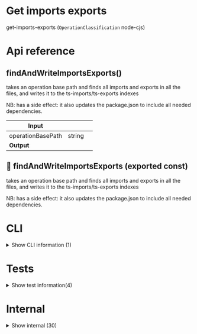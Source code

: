 # Get imports exports

get-imports-exports (`OperationClassification` node-cjs)



# Api reference

## findAndWriteImportsExports()

takes an operation base path and finds all imports and exports in all the files, and writes it to the ts-imports/ts-exports indexes

NB: has a side effect: it also updates the package.json to include all needed dependencies.


| Input      |    |    |
| ---------- | -- | -- |
| operationBasePath | string |  |,| manualProjectRoot (optional) | string | Manual project root of the operation where the imports and exports needs to be detected and written to database |
| **Output** |    |    |



## 📄 findAndWriteImportsExports (exported const)

takes an operation base path and finds all imports and exports in all the files, and writes it to the ts-imports/ts-exports indexes

NB: has a side effect: it also updates the package.json to include all needed dependencies.

# CLI

<details><summary>Show CLI information (1)</summary>
    
  # 📄 [operationBasePath, manualProjectRoot] (unexported const)


  </details>

# Tests

<details><summary>Show test information(4)</summary>
    
  # getImportsExportsTest()




| Input      |    |    |
| ---------- | -- | -- |
| - | | |
| **Output** |    |    |



## test()

| Input      |    |    |
| ---------- | -- | -- |
| - | | |
| **Output** |    |    |



## 📄 getImportsExportsTest (exported const)

## 📄 test (exported const)

  </details>

# Internal

<details><summary>Show internal (30)</summary>
    
  # calculatePackageJsonDependencies()

Calculates new packageJson dependencies object based on imports found in the whole operation.

For monorepo modules, uses the version inside its packagejson (Uses the database to obtain the package.json)

Generated packages are not added to dependencies. Instead a config is added saying this operation only works within a monorepo since it has generated operation deps that are not on the npm registry

For external modules, uses the version that was already present in dependencies, or uses "*"

Also keeps the dependencies that were already there, nothing is removed.


| Input      |    |    |
| ---------- | -- | -- |
| dependencies (optional) | `PackageInfoObject` | Current dependencies object in your operation |,| imports | `Creation<TsImport>`[] | All imports found in your operation |,| operations | `Operation`[] | All package-json's in your monorepo |,| operationName | string |  |
| **Output** | { newDependencies: {  }, <br />hasGeneratedDependenciesIndexed: boolean, <br /> }   |    |



## getDefaultSymbolType()

gets type of a symbol and if the type has a generic, without recursing.


| Input      |    |    |
| ---------- | -- | -- |
| - | | |
| **Output** | { type: type / value, <br />hasGeneric?: boolean, <br /> }   |    |



## getExportSpecifierNames()

| Input      |    |    |
| ---------- | -- | -- |
| - | | |
| **Output** |    |    |



## getExportSymbolTypeRecursive()

gets type of exportSymbols. recurses if it's an exportsymbol

TODO: NB: exports that come from a destructured initialiser aren't found! fix it


| Input      |    |    |
| ---------- | -- | -- |
| - | | |
| **Output** | { type: type / value, <br />hasGeneric?: boolean, <br /> }   |    |



## getImportSpecifiersWithNames()

get the ImportSpecifier(s) of with a certain name.


| Input      |    |    |
| ---------- | -- | -- |
| - | | |
| **Output** |    |    |



## getImportsExportsTest()

| Input      |    |    |
| ---------- | -- | -- |
| - | | |
| **Output** |    |    |



## getImportsExports()

Uses ts-morph to get all exports inside all files in a project or an array of source files.
Doesn't use index, it actually looks in all files except index,
so some of them may not be exported from the package itself depending on your indexing strategy!

NB: uses a lot of memory!

#performance


| Input      |    |    |
| ---------- | -- | -- |
| - | | |
| **Output** |    |    |



## getPackageNameFromAbsoluteImport()

parses the absolute import name into the actual package name

- removes internal navigation in the package (everything after the package name)
- assumes packages don't have slashes in their names, execpt that it takes into account scoped packages (e.g. `@company/package`)
- removes things that come before any column (`:`) e.g. `node:fs` becomes `fs`


| Input      |    |    |
| ---------- | -- | -- |
| absoluteImportName | string |  |
| **Output** |    |    |



## getSymbolTypeDeclarations()

| Input      |    |    |
| ---------- | -- | -- |
| - | | |
| **Output** | {  }[]   |    |



## getTypeFromImportSpecifierRecursive()

Recursive function that gets the type specifier from an import specifier


| Input      |    |    |
| ---------- | -- | -- |
| - | | |
| **Output** | { type: type / value, <br />hasGeneric?: boolean, <br /> }   |    |



## isAbsoluteImportBuiltin()

returns true if the absolute import is built in into node


| Input      |    |    |
| ---------- | -- | -- |
| absoluteImportName | string |  |
| **Output** |    |    |



## isAbsoluteImport()

| Input      |    |    |
| ---------- | -- | -- |
| moduleString | string |  |
| **Output** | {  }   |    |



## isImportFromOptionalFile()

returns true if the import was found in an optional file, e.g. this import is not always included in the bundle, so should not be a dependency


| Input      |    |    |
| ---------- | -- | -- |
| tsImport | `Creation<TsImport>` |  |
| **Output** | {  }   |    |



## writeResult()

| Input      |    |    |
| ---------- | -- | -- |
| options | { operationName: string, <br />success: boolean, <br />message: string, <br />manualProjectRoot?: string, <br /> } |  |
| **Output** |    |    |



## 📄 calculatePackageJsonDependencies (exported const)

Calculates new packageJson dependencies object based on imports found in the whole operation.

For monorepo modules, uses the version inside its packagejson (Uses the database to obtain the package.json)

Generated packages are not added to dependencies. Instead a config is added saying this operation only works within a monorepo since it has generated operation deps that are not on the npm registry

For external modules, uses the version that was already present in dependencies, or uses "*"

Also keeps the dependencies that were already there, nothing is removed.


## 📄 CONCURRENTLY_INDEXED_FILES_AMOUNT (exported const)

## 📄 getDefaultSymbolType (exported const)

gets type of a symbol and if the type has a generic, without recursing.


## 📄 getExportSpecifierNames (exported const)

## 📄 getExportSymbolTypeRecursive (exported const)

gets type of exportSymbols. recurses if it's an exportsymbol

TODO: NB: exports that come from a destructured initialiser aren't found! fix it


## 📄 getImportSpecifiersWithNames (exported const)

get the ImportSpecifier(s) of with a certain name.


## 📄 getImportsExportsTest (exported const)

## 📄 getImportsExports (exported const)

Uses ts-morph to get all exports inside all files in a project or an array of source files.
Doesn't use index, it actually looks in all files except index,
so some of them may not be exported from the package itself depending on your indexing strategy!

NB: uses a lot of memory!

#performance


## 📄 getPackageNameFromAbsoluteImport (exported const)

parses the absolute import name into the actual package name

- removes internal navigation in the package (everything after the package name)
- assumes packages don't have slashes in their names, execpt that it takes into account scoped packages (e.g. `@company/package`)
- removes things that come before any column (`:`) e.g. `node:fs` becomes `fs`


## 📄 getSymbolTypeDeclarations (exported const)

## 📄 getTypeFromImportSpecifierRecursive (exported const)

Recursive function that gets the type specifier from an import specifier


## 📄 isAbsoluteImportBuiltin (exported const)

returns true if the absolute import is built in into node


## 📄 isAbsoluteImport (exported const)

## 📄 isImportFromOptionalFile (exported const)

returns true if the import was found in an optional file, e.g. this import is not always included in the bundle, so should not be a dependency


## 📄 test (exported const)

## 📄 writeResult (exported const)

  </details>

